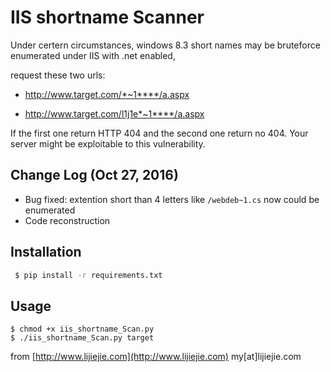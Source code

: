 # IIS shortname Scanner #

Under certern circumstances, windows 8.3 short names may be bruteforce enumerated under IIS with .net enabled,

request these two urls:

* http://www.target.com/*~1****/a.aspx

* http://www.target.com/l1j1e*~1****/a.aspx

If the first one return HTTP 404 and the second one return no 404. Your server might be exploitable to this vulnerability.

## Change Log (Oct 27, 2016)

* Bug fixed: extention short than 4 letters like ```/webdeb~1.cs``` now could be enumerated
* Code reconstruction

## Installation

```sh
 $ pip install -r requirements.txt
```

## Usage

```
$ chmod +x iis_shortname_Scan.py
$ ./iis_shortname_Scan.py target
```


from [http://www.lijiejie.com](http://www.lijiejie.com)    my[at]lijiejie.com
